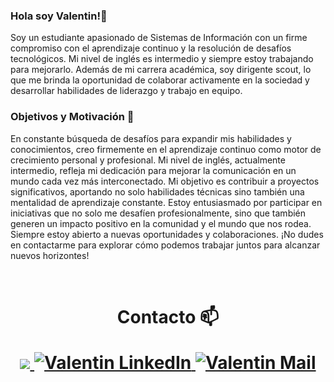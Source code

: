### Hola soy Valentin!👋
Soy un estudiante apasionado de Sistemas de Información con un firme compromiso con el aprendizaje continuo y la resolución de desafíos tecnológicos. Mi nivel de inglés es intermedio y siempre estoy trabajando para mejorarlo. Además de mi carrera académica, soy dirigente scout, lo que me brinda la oportunidad de colaborar activamente en la sociedad y desarrollar habilidades de liderazgo y trabajo en equipo.

### Objetivos y Motivación 🎯

En constante búsqueda de desafíos para expandir mis habilidades y conocimientos, creo firmemente en el aprendizaje continuo como motor de crecimiento personal y profesional. Mi nivel de inglés, actualmente intermedio, refleja mi dedicación para mejorar la comunicación en un mundo cada vez más interconectado.
Mi objetivo es contribuir a proyectos significativos, aportando no solo habilidades técnicas sino también una mentalidad de aprendizaje constante. Estoy entusiasmado por participar en iniciativas que no solo me desafíen profesionalmente, sino que también generen un impacto positivo en la comunidad y el mundo que nos rodea.
Siempre estoy abierto a nuevas oportunidades y colaboraciones. ¡No dudes en contactarme para explorar cómo podemos trabajar juntos para alcanzar nuevos horizontes!

<br>
<h1 align="center">Contacto 📫

 
<br>


<p align="center"><!-----Social Accounts------>

<p align="center">
 <a href="https://github.com/Morello2004">
 <img border="0" src="https://img.icons8.com/external-itim2101-lineal-color-itim2101/40/000000/external-resume-business-recruitment-itim2101-lineal-color-itim2101.png">
 </a>

 <a href="www.linkedin.com/in/valentin-morello-b3b323222">
 <img border="0" alt="Valentin LinkedIn" src="https://img.icons8.com/doodle/40/000000/linkedin--v2.png"/>
 </a>

 <a href="mailto:valentinmorello1@gmail.com">
 <img border="0" alt="Valentin Mail" src="https://img.icons8.com/doodle/38/000000/gmail-new.png"/>
 </a>
</p>
